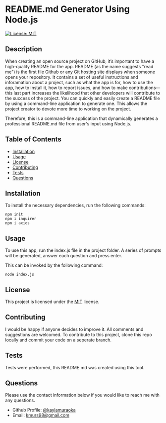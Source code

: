 # README.md Generator Using Node.js

[![License: MIT](https://img.shields.io/badge/License-MIT-yellow.svg)](https://opensource.org/licenses/MIT)

## Description

When creating an open source project on GitHub, it’s important to have a high-quality README for the app. README (as the name suggests "read me") is the first file Github or any Git hosting site displays when someone opens your repository. It contains a set of useful instructions and inforamation about a project, such as what the app is for, how to use the app, how to install it, how to report issues, and how to make contributions—this last part increases the likelihood that other developers will contribute to the success of the project. You can quickly and easily create a README file by using a command-line application to generate one. This allows the project creator to devote more time to working on the project.

Therefore, this is a command-line application that dynamically generates a professional README.md file from user's input using Node.js.

## Table of Contents

- [Installation](#installation)
- [Usage](#usage)
- [License](#license)
- [Contributing](#contributing)
- [Tests](#tests)
- [Questions](#questions)

## Installation

To install the necessary dependencies, run the following commands:

```
npm init
npm i inquirer
npm i axios
```

## Usage

To use this app, run the index.js file in the project folder. A series of prompts will be generated, answer each question and press enter.

This can be invoked by the following command:

```
node index.js
```

## License

This project is licensed under the [MIT](https://opensource.org/licenses/MIT) license.

## Contributing

I would be happy if anyone decides to improve it. All comments and suggestions are welcomed. To contribute to this project, clone this repo locally and commit your code on a seperate branch.

## Tests

Tests were performed, this README.md was created using this tool.

## Questions

Please use the contact information below if you would like to reach me with any questions.

- Github Profile: [@kaylamuraoka](https://github.com/kaylamuraoka)
- Email: kmurs98@gmail.com
